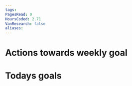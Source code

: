 ```yaml
---
tags: 
PagesRead: 0
HoursCoded: 2.71
VanResearch: false
aliases:
---
```

# Actions towards weekly goal
# Todays goals
